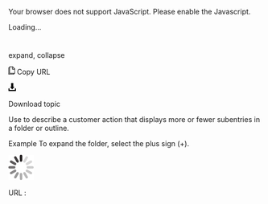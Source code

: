 Your browser does not support JavaScript. Please enable the Javascript.

Loading...

# 

expand, collapse

![Copy URL](expand-collapse_files/Copy.png)
Copy URL

![Download](expand-collapse_files/Download.png)

Download topic

Use to describe a customer action that displays more or fewer subentries in a folder or outline. 

Example To expand the folder, select the plus sign (+).

![In progress](expand-collapse_files/activity-large.gif)

URL :
